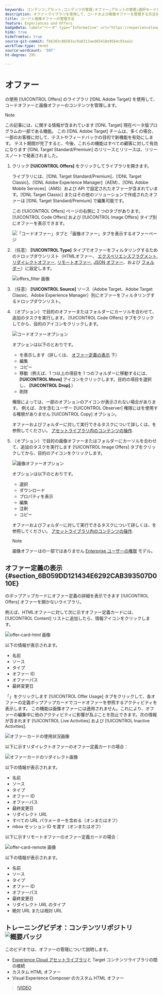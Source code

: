 ```yaml
---
keywords: コンテンツ;アセット;コンテンツの管理;オファー;アセットの管理;選択モードを入力;選択モード
description: オファーライブラリを使用して、コードおよび画像オファーを管理する方法を説明します。
title: コードと画像オファーの管理方法
feature: Experiences and Offers
badgeBeta: label="ベータ" type="Informative" url="https://experienceleague.adobe.com/docs/target/using/introduction/intro.html?lang=ja#beta newtab=true" tooltip=" [!DNL Adobe Target] のベータ版機能とは"
hide: true
hidefromtoc: true
source-git-commit: fb6383c86503ac9a8313aed65418e9564c93aa1c
workflow-type: tm+mt
source-wordcount: '597'
ht-degree: 29%

---
```


# オファー

の使用 [!UICONTROL Offers] のライブラリ [!DNL Adobe Target] を使用して、コードオファーと画像オファーのコンテンツを管理します。

>[!NOTE]
>
>この記事には、に関する情報が含まれています [!DNL Target] 現在ベータ版プログラムの一部である機能。 この [!DNL Adobe Target] チームは、多くの場合、一部のお客様に対して、テストやフィードバックの目的で新機能を有効にします。 テスト期間が完了すると、今後、これらの機能はすべての顧客に対して有効になります [!DNL Target Standard/Premium] のリリースとリリースは、リリースノートで発表されました。

1. クリック **[!UICONTROL Offers]** をクリックしてライブラリを開きます。

   ライブラリには、[!DNL Target Standard/Premium]、[!DNL Target Classic]、[!DNL Adobe Experience Manager]（AEM）、[!DNL Adobe Mobile Services]（AMS）および API で設定されたオファーが含まれています。[!DNL Target Classic] またはその他のソリューションで作成されたオファーは [!DNL Target Standard/Premium] で編集可能です。

   この [!UICONTROL Offers] ページの右側に 2 つのタブがあります。 [!UICONTROL Code Offers] および [!UICONTROL Image Offers] タイプ別にオファーを表示できます。

   ![「コードオファー」タブと「画像オファー」タブを表示するオファーページ](/help/main/c-experiences/c-manage-content/assets/offers-page.png)

1. （任意） **[!UICONTROL Type]** タイプでオファーをフィルタリングするためのドロップダウンリスト（HTMLオファー、 [エクスペリエンスフラグメント](/help/main/c-experiences/c-manage-content/aem-experience-fragments.md), [リダイレクトオファー](/help/main/c-experiences/c-manage-content/offer-redirect.md), [リモートオファー](/help/main/c-experiences/c-manage-content/about-remote-offers.md), [JSON オファー](/help/main/c-experiences/c-manage-content/create-json-offer.md)、および [フォルダー](/help/main/c-experiences/c-manage-content/create-content-folder.md)）に設定します。

   ![offers_filter 画像](assets/offers_filter.png)

1. （任意） **[!UICONTROL Source]** ソース（Adobe Target、Adobe Target Classic、Adobe Experience Manager）別にオファーをフィルタリングするドロップダウンリスト。

1. （オプション）で目的のオファーまたはフォルダーにカーソルを合わせて、追加のタスクを実行します。 [!UICONTROL Code Offers] タブをクリックしてから、目的のアイコンをクリックします。

   ![コードオファーオプション](assets/offer-picker-large.png)

   オプションは以下のとおりです。

   * を表示します（詳しくは、 [オファー定義の表示](#section_6B059DD121434E6292CAB393507D010E) 下）
   * 編集
   * コピー
   * 移動（例えば、1 つ以上の項目を 1 つのフォルダーに移動するには、 **[!UICONTROL Move]** アイコンをクリックします。目的の項目を選択し、 **[!UICONTROL Drop]**.）
   * 削除

   権限によっては、一部のオプションのアイコンが表示されない場合があります。 例えば、次を含むユーザー [!UICONTROL Observer] 権限にはを使用する権限がありません [!UICONTROL Copy] オプション。

   オファーおよびフォルダーに対して実行できるタスクについて詳しくは、を参照してください。 [アセットライブラリ内のコンテンツの操作](/help/main/c-experiences/c-manage-content/assets-working.md).

1. （オプション）で目的の画像オファーまたはフォルダーにカーソルを合わせて、追加のタスクを実行します [!UICONTROL Image Offers] タブをクリックしてから、目的のアイコンをクリックします。

   ![画像オファーオプション](/help/main/c-experiences/c-manage-content/assets/image-offers-icons.png)

   オプションは以下のとおりです。

   * 選択
   * ダウンロード
   * プロパティを表示
   * 編集
   * 注釈
   * コピー

   オファーおよびフォルダーに対して実行できるタスクについて詳しくは、を参照してください。 [アセットライブラリ内のコンテンツの操作](/help/main/c-experiences/c-manage-content/assets-working.md).

   >[!NOTE]
   >
   >画像オファーはの一部ではありません [Enterprise ユーザーの権限](/help/main/administrating-target/c-user-management/property-channel/property-channel.md) モデル。


## オファー定義の表示 {#section_6B059DD121434E6292CAB393507D010E}

のポップアップカードにオファー定義の詳細を表示できます [!UICONTROL Offers] オファーを開かないライブラリ。

例えば、HTMLオファーに対して次に示すオファー定義カードには、 [!UICONTROL Content] リストに追加したら、情報アイコンをクリックします。

![offer-card-html 画像](assets/offer-card-html.png)

以下の情報が表示されます。

* 名前
* ソース
* タイプ
* オファー ID
* オファーパス
* 最終変更日

「」をクリックします [!UICONTROL Offer Usage] タブをクリックして、各オファーの定義ポップアップカードでコードオファーを参照するアクティビティを表示します。 この機能は画像オファーには適用されません。これにより、オファーの編集中に他のアクティビティに影響が及ぶことを防止できます。次の情報が含まれます [!UICONTROL Live Activities] および [!UICONTROL Inactive Activities].

![オファーカードの使用状況画像](assets/offer-card-usage.png)

以下に示すリダイレクトオファーのオファー定義カードの場合：

![オファーカードのリダイレクト画像](assets/offer-card-redirect.png)

以下の情報が表示されます。

* 名前
* ソース
* タイプ
* オファー ID
* オファーパス
* 最終変更日
* リダイレクト URL
* すべての URL パラメーターを含める（オンまたはオフ）
* mbox セッション ID を渡す（オンまたはオフ）

以下に示すリモートオファーのオファー定義カードの場合：

![offer-card-remote 画像](assets/offer-card-remote.png)

以下の情報が表示されます。

* 名前
* ソース
* タイプ
* オファー ID
* オファーパス
* 最終変更日
* リダイレクト URL のタイプ
* 絶対 URL または相対 URL

## トレーニングビデオ：コンテンツリポジトリ ![概要バッジ](/help/main/assets/overview.png)

このビデオでは、オファーの管理について説明します。

* [Experience Cloud アセットライブラリ](https://experienceleague.adobe.com/docs/core-services/interface/assets/creative-cloud.html)と Target コンテンツライブラリの間の接続
* カスタム HTML オファー
* Visual Experience Composer のカスタム HTML オファー

>[!VIDEO](https://video.tv.adobe.com/v/17387)